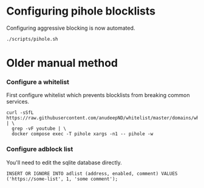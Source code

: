 # Configuring pihole blocklists

Configuring aggressive blocking is now automated.

    ./scripts/pihole.sh

# Older manual method

### Configure a whitelist

First configure whitelist which prevents blocklists from breaking common
services.

    curl -sSfL https://raw.githubusercontent.com/anudeepND/whitelist/master/domains/whitelist.txt | \
      grep -vF youtube | \
      docker compose exec -T pihole xargs -n1 -- pihole -w

### Configure adblock list

You'll need to edit the sqlite database directly.

```sqlite
INSERT OR IGNORE INTO adlist (address, enabled, comment) VALUES ('https://some-list', 1, 'some comment');
```

